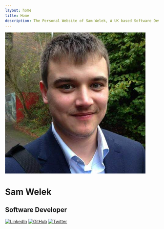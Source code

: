 ```yaml
---
layout: home
title: Home
description: The Personal Website of Sam Welek, A UK based Software Developer. Here I showcase all my latest projects, guides, and blog posts. Come take a look!
---
```


<div class="home-section-content">
  <img class="profile-img" src="assets/images/profile.jpg" alt="Profile Picture">
  <div class="typing">
    <h1>Sam Welek</h1>
    <h2>Software Developer</h2>
  </div>
</div>

<div class="shield">
<a href="https://linkedin.com/in/sam-welek"><img src="https://img.shields.io/badge/-LinkedIn-black.svg?style=for-the-badge&logo=linkedin&colorB=555" alt="LinkedIn" /></a>
<a href="https://github.com/tiberiushunter"><img src="https://img.shields.io/badge/-GitHub-black.svg?style=for-the-badge&logo=github&colorB=555" alt="GitHub" /></a>
<a href="https://twitter.com/samwelek"><img src="https://img.shields.io/badge/-Twitter-black.svg?style=for-the-badge&logo=twitter&colorB=555" alt="Twitter" /></a>
</div>

